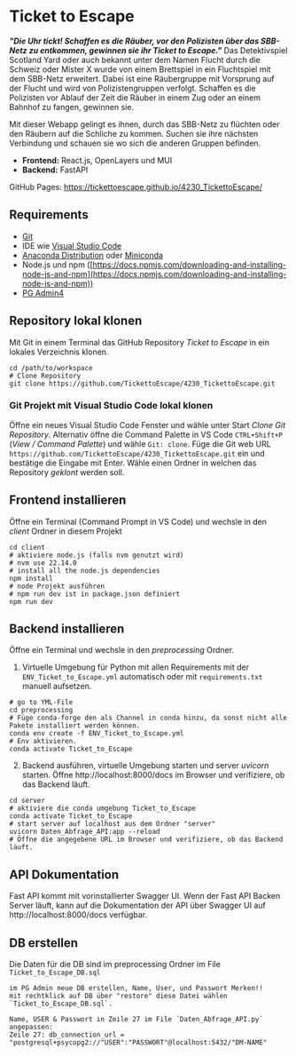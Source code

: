 # Ticket to Escape
***"Die Uhr tickt! Schaffen es die Räuber, vor den Polizisten über das SBB-Netz zu entkommen, gewinnen sie ihr Ticket to Escape."***
Das Detektivspiel Scotland Yard oder auch bekannt unter dem Namen Flucht durch die Schweiz oder Mister X wurde von einem Brettspiel in ein Fluchtspiel mit dem SBB-Netz erweitert. Dabei ist eine Räubergruppe mit Vorsprung auf der Flucht und wird von Polizistengruppen verfolgt. Schaffen es die Polizisten vor Ablauf der Zeit die Räuber in einem Zug oder an einem Bahnhof zu fangen, gewinnen sie. 

Mit dieser Webapp gelingt es ihnen, durch das SBB-Netz zu flüchten oder den Räubern auf die Schliche zu kommen. Suchen sie ihre nächsten Verbindung und schauen sie wo sich die anderen Gruppen befinden. 

- **Frontend:** React.js, OpenLayers und MUI
- **Backend:** FastAPI

GitHub Pages: https://tickettoescape.github.io/4230_TickettoEscape/



## Requirements

- [Git](https://git-scm.com/)
- IDE wie [Visual Studio Code](https://code.visualstudio.com/) 
- [Anaconda Distribution](https://www.anaconda.com/products/distribution) oder [Miniconda](https://docs.conda.io/en/latest/miniconda.html)
- Node.js und npm ([https://docs.npmjs.com/downloading-and-installing-node-js-and-npm](https://docs.npmjs.com/downloading-and-installing-node-js-and-npm))
- [PG Admin4](https://www.pgadmin.org/download/)

## Repository lokal klonen
Mit Git in einem Terminal das GitHub Repository *Ticket to Escape* in ein lokales Verzeichnis klonen.

``` shell
cd /path/to/workspace
# Clone Repository 
git clone https://github.com/TickettoEscape/4230_TickettoEscape.git
```

### Git Projekt mit Visual Studio Code lokal klonen
Öffne ein neues Visual Studio Code Fenster und wähle unter Start *Clone Git Repository*. Alternativ öffne die Command Palette in VS Code `CTRL+Shift+P` (*View / Command Palette*) und wähle `Git: clone`. 
Füge die Git web URL `https://github.com/TickettoEscape/4230_TickettoEscape.git` ein und bestätige die Eingabe mit Enter. Wähle einen Ordner in welchen das Repository *geklont* werden soll.

## Frontend installieren
Öffne ein Terminal (Command Prompt in VS Code) und wechsle in den *client* Ordner in diesem Projekt

``` shell
cd client
# aktiviere node.js (falls nvm genutzt wird) 
# nvm use 22.14.0
# install all the node.js dependencies
npm install
# node Projekt ausführen
# npm run dev ist in package.json definiert
npm run dev
```

## Backend installieren
Öffne ein Terminal und wechsle in den *preprocessing* Ordner.
1. Virtuelle Umgebung für Python mit allen Requirements mit der `ENV_Ticket_to_Escape.yml` automatisch oder mit  `requirements.txt` manuell aufsetzen.

```shell
# go to YML-File
cd preprocessing
# Füge conda-forge den als Channel in conda hinzu, da sonst nicht alle Pakete installiert werden können.
conda env create -f ENV_Ticket_to_Escape.yml
# Env aktivieren.
conda activate Ticket_to_Escape
```

2. Backend ausführen, virtuelle Umgebung starten und server *uvicorn* starten. Öffne http://localhost:8000/docs  im Browser und verifiziere, ob das Backend läuft.
``` shell
cd server
# aktiviere die conda umgebung Ticket_to_Escape
conda activate Ticket_to_Escape
# start server auf localhost aus dem Ordner "server"
uvicorn Daten_Abfrage_API:app --reload
# Öffne die angegebene URL im Browser und verifiziere, ob das Backend läuft.
```

## API Dokumentation
Fast API kommt mit vorinstallierter Swagger UI. Wenn der Fast API Backen Server läuft, kann auf die Dokumentation der API über Swagger UI auf http://localhost:8000/docs verfügbar.


## DB erstellen
Die Daten für die DB sind im preprocessing Ordner im File `Ticket_to_Escape_DB.sql`
``` shell
im PG Admin neue DB erstellen, Name, User, und Passwort Merken!!
mit rechtklick auf DB über "restore" diese Datei wählen `Ticket_to_Escape_DB.sql`. 

Name, USER & Passwort in Zeile 27 im File `Daten_Abfrage_API.py` angepassen:
Zeile 27: db_connection_url = "postgresql+psycopg2://"USER":"PASSWORT"@localhost:5432/"DM-NAME"



```
